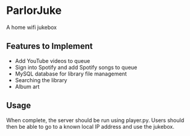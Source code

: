 # ParlorJuke
A home wifi jukebox

## Features to Implement

* Add YouTube videos to queue
* Sign into Spotify and add Spotify songs to queue
* MySQL database for library file management
* Searching the library
* Album art

## Usage
When complete, the server should be run using player.py. Users should then be able to go to a known local IP address and use the jukebox. 
